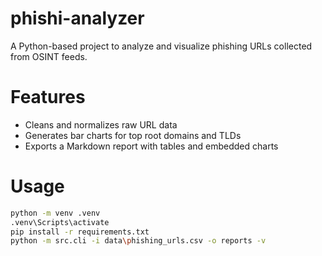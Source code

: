 # phishi-analyzer
A Python-based project to analyze and visualize phishing URLs collected from OSINT feeds.

# Features
- Cleans and normalizes raw URL data
- Generates bar charts for top root domains and TLDs
- Exports a Markdown report with tables and embedded charts

# Usage
```bash
python -m venv .venv
.venv\Scripts\activate
pip install -r requirements.txt
python -m src.cli -i data\phishing_urls.csv -o reports -v
